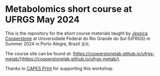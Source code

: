 # Metabolomics short course at UFRGS May 2024
This is the repository for the short course materials taught by [Jessica Cooperstone](https://www.cooperstonelab.com/) at Universidade Federal do Rio Grande do Sul (UFRGS) in Summer 2024 in Porto Alegre, Brazil 🇧🇷.

The course site can be found at: [https://cooperstonelab.github.io/ufrgs-metab/](https://cooperstonelab.github.io/ufrgs-metab/).

Thanks to [CAPES PrInt](https://www.gov.br/capes/pt-br/acesso-a-informacao/acoes-e-programas/bolsas/bolsas-e-auxilios-internacionais/informacoes-internacionais/programa-institucional-de-internacionalizacao-capes-print) for supporting this workshop. 
